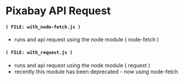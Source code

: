
# Pixabay API Request


#### `( FILE: with_node-fetch.js )`

* runs and api request using the node module ( node-fetch )


#### `( FILE: with_request.js )`

* runs and api request using the node module ( request )
* recently this module has been deprecated - now using node-fetch


